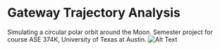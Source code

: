 # Gateway Trajectory Analysis
Simulating a circular polar orbit around the Moon.
Semester project for course ASE 374K, University of Texas at Austin.
![Alt Text](https://github.com/Monras/Gateway-Trajectory-Analysis/blob/master/Gateway_orbit.gif)
